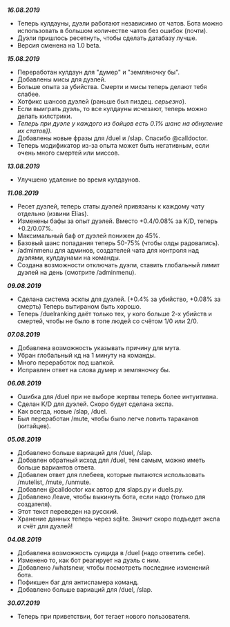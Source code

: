 ***16.08.2019***
-   Теперь кулдауны, дуэли работают независимо от чатов. Бота можно использовать в большом количестве чатов без ошибок (почти).
-   Дуэли пришлось ресетнуть, чтобы сделать датабазу лучше.
-   Версия сменена на 1.0 beta.

***15.08.2019***
-   Переработан кулдаун для "думер" и "земляночку бы".
-   Добавлены мисы для дуэлей.
-   Больше опыта за убийства. Смерти и мисы теперь делают тебя слабее.
-   Хотфикс шансов дуэлей (раньше был пиздец. *серьезно*).
-   Если выиграть дуэль, то все кулдауны исчезают, теперь можно делать килстрики.
-   *Теперь при дуэле у каждого из бойцов есть 0.1% шанс на обнуление их статов)).*
-   Добавлены новые фразы для /duel и /slap. Спасибо @calldoctor.
-   Теперь модификатор из-за опыта может быть негативным, если очень много смертей или миссов.

***13.08.2019***
-   Улучшено удаление во время кулдаунов.

***11.08.2019*** 
-   Ресет дуэлей, теперь статы дуэлей привязаны к каждому чату отдельно (извини Elias).
-   Изменены бафы за опыт дуэлей. Вместо +0.4/0.08% за K/D, теперь +0.2/0.07%.
-   Максимальный баф от дуэлей понижен до 45%.
-   Базовый шанс попадания теперь 50-75% (чтобы олды радовались).
-   /adminmenu для админов, создателей чата для контроля над дуэлями, кулдаунами на команды. 
-   Создана возможности отключать дуэли, ставить глобальный лимит дуэлей на день (смотрите /adminmenu).

***09.08.2019*** 
-   Сделана система эскпы для дуэлей. (+0.4% за убийство, +0.08% за смерть) Теперь вытираном быть хорошо.
-   Теперь /duelranking даёт только тех, у кого больше 2-х убийств и смертей, чтобы не было в топе людей со счётом 1/0 или 2/0.
 
***07.08.2019*** 
-   Добавлена возможность указывать причину для мута.
-   Убран глобальный кд на 1 минуту на команды.
-   Много переработок под шапкой.
-   Исправлен ответ на слова думер и земляночку бы.

***06.08.2019*** 
-   Ошибка для /duel при не выборе жертвы теперь более интуитивна.
-   Сделан K/D для дуэлей. Скоро будет сделана экспа.
-   Как всегда, новые /slap, /duel.
-   Был переработан /mute, чтобы было легче ловить тараканов (китайцев).

***05.08.2019*** 
-   Добавлено больше вариаций для /duel, /slap.
-   Добавлен обратный исход для /duel, тем самым, можно иметь больше вариантов ответа.
-   Добавлен ответ для плебеев, которые пытаются использовать /mutelist, /mute, /unmute.
-   Добавлен @calldoctor как автор для slaps.py и duels.py.
-   Добавлено /leave, чтобы выкинуть бота, если надо (только для создателя).
-   Этот текст переведен на русский.
-   Хранение данных теперь через sqlite. Значит скоро подъедет экспа и счёт для дуэлей!

***04.08.2019*** 
-   Добавлена возможность суицида в /duel (надо ответить себе).
-   Изменено то, как бот реагирует на дуэль с ним.
-   Добавлено /whatsnew, чтобы посмотреть последние изменений бота.
-   Пофикшен баг для антиспамера команд.
-   Добавлено больше вариаций для /duel, /slap.

***30.07.2019***  
-   Теперь при приветствии, бот тегает нового пользователя.